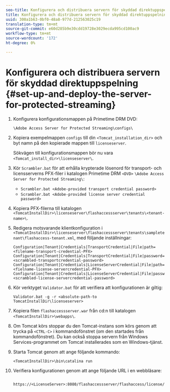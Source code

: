 ```yaml
---
seo-title: Konfigurera och distribuera servern för skyddad direktuppspelning
title: Konfigurera och distribuera servern för skyddad direktuppspelning
uuid: 300a1b63-0bf0-48a8-977d-212563025c19
translation-type: tm+mt
source-git-commit: e60d285b9e30cdd19728e3029ecda995cd100ac9
workflow-type: tm+mt
source-wordcount: '172'
ht-degree: 0%

---
```



# Konfigurera och distribuera servern för skyddad direktuppspelning {#set-up-and-deploy-the-server-for-protected-streaming}

1. Konfigurera konfigurationsmappen på Primetime DRM DVD:

   `\Adobe Access Server for Protected Streaming\configs\`
1. Kopiera exempelmappen `configs` till din `<Tomcat_installation_dir>` och byt namn på den kopierade mappen till `licenseserver`.

   Sökvägen till konfigurationsmappen bör nu vara `<Tomcat_install_dir>\licenseserver\`.
1. Kör `Scrambler.bat` för att erhålla krypterade lösenord för transport- och licensserverns PFX-filer i katalogen Primetime DRM `<DVD>` `\Adobe Access Server for Protected Streaming\`:

   * `Scrambler.bat <Adobe-provided transport credential password>`
   * `Scrambler.bat <Adobe-provided license server credential password>`

1. Kopiera PFX-filerna till katalogen `<TomcatInstallDir>\licenseserver\flashaccessserver\tenants\<tenant-name>\`.
1. Redigera motsvarande klientkonfiguration i `<TomcatInstallDir>\licenseserver\flashaccessserver\tenants\sampletenant\flashaccess-tenant.xml`, med följande inställningar:

   ```
   Configuration|Tenant|Credentials|TransportCredential|File|path=<filename-transport-credential-PFX> 
   Configuration|Tenant|Credentials|TransportCredential|File|password=<scrambled-transportcredential-password> 
   Configuration|Tenant|Credentials|LicenseServerCredential|File|path=<fielname-license-servercredential-PFX> 
   Configuration|Tenant|Credentials|LicenseServerCredential|File|password=<scrambled-license-servercredential-password>
   ```

1. Kör verktyget `Validator.bat` för att verifiera att konfigurationen är giltig:

   ```
   Validator.bat -g -r <absolute-path-to TomcatInstallDir\licenseserver>
   ```

1. Kopiera filen `flashaccessserver.war` från cd:n till katalogen `<TomcatInstallDir>\webapps\`.
1. Om Tomcat körs stoppar du den Tomcat-instans som körs genom att trycka på `<CTRL-C>` i kommandofönstret (om den startades från kommandofönstret). Du kan också stoppa servern från Windows Services-programmet om Tomcat installerades som en Windows-tjänst.
1. Starta Tomcat genom att ange följande kommando:

   ```
   <TomcatInstallDir>\bin\catalina run
   ```

1. Verifiera konfigurationen genom att ange följande URL i en webbläsare:

   ```
    https://<LicenseServer>:8080/flashaccessserver/flashaccess/license/v2
   ```
